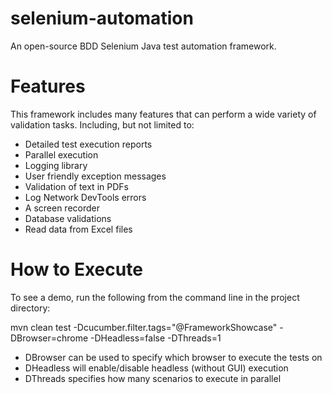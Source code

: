 # selenium-automation
An open-source BDD Selenium Java test automation framework.

# Features

This framework includes many features that can perform a wide variety of validation tasks. Including, but not limited to:

- Detailed test execution reports
- Parallel execution
- Logging library
- User friendly exception messages
- Validation of text in PDFs
- Log Network DevTools errors
- A screen recorder
- Database validations
- Read data from Excel files

# How to Execute

To see a demo, run the following from the command line in the project directory:

mvn clean test -Dcucumber.filter.tags="@FrameworkShowcase" -DBrowser=chrome -DHeadless=false -DThreads=1

- DBrowser can be used to specify which browser to execute the tests on
- DHeadless will enable/disable headless (without GUI) execution
- DThreads specifies how many scenarios to execute in parallel
